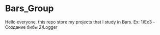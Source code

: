 # Bars_Group
Hello everyone. this repo store my projects that I study in Bars.
Ex:
1)Ex3 - Создание бибы
2)Logger
